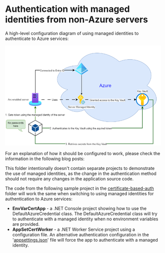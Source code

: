 # Authentication with managed identities from non-Azure servers

A high-level configuration diagram of using managed identities to authenticate to Azure services:

![Authentication with managed identities](./images/managed-identity-auth.png)

For an explanation of how it should be configured to work, please check the information in the following blog posts:

This folder intentionally doesn't contain separate projects to demonstrate the use of managed identities, as the change in the authentication method should not require any changes in the application source code.

The code from the following sample project in the [certificate-based-auth](../certificate-based-auth/) folder will work the same when switching to using managed identities for authentication to Azure services:

* **EnvVarCertApp** - a .NET Console project showing how to use the DefaultAzureCredential class. The DefaultAzureCredential class will try to authenticate with a managed identity when no environment variables are provided.
* **AppSetCertWorker** - a .NET Worker Service project using a configuration file. An alternative authentication configuration in the '[appsettings.json](appsettings.json)' file will force the app to authenticate with a managed identity.
